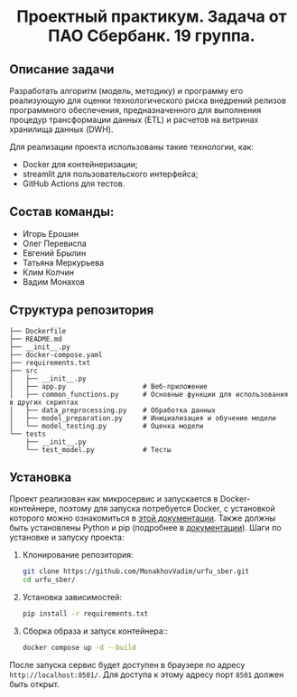 <div align="center">
  

# Проектный практикум. Задача от ПАО Сбербанк. 19 группа.

</div>

## Описание задачи

Разработать алгоритм (модель, методику) и программу его реализующую для оценки технологического риска внедрений релизов программного обеспечения, предназначенного для выполнения процедур трансформации данных (ETL) и расчетов на витринах хранилища данных (DWH).

Для реализации проекта использованы такие технологии, как:
- Docker для контейнеризации;
- streamlit для пользовательского интерфейса;
- GitHub Actions для тестов.
  
## Состав команды:  
 - Игорь Ерошин
 - Олег Перевиспа
 - Евгений Брылин
 - Татьяна Меркурьева
 - Клим Колчин
 - Вадим Монахов


## Структура репозитория

```plaintext
├── Dockerfile
├── README.md
├── __init__.py
├── docker-compose.yaml
├── requirements.txt
├── src
│   ├── __init__.py
│   ├── app.py                   # Веб-приложение
│   ├── common_functions.py      # Основные функции для использования в других скриптах
│   ├── data_preprocessing.py    # Обработка данных
│   ├── model_preparation.py     # Инициализация и обучение модели
│   └── model_testing.py         # Оценка модели
└── tests
    ├── __init__.py
    └── test_model.py            # Тесты
```

## Установка

Проект реализован как микросервис и запускается в Docker-контейнере, поэтому для запуска потребуется Docker, с установкой которого можно ознакомиться в [этой документации](https://docs.docker.com/). Также должны быть установлены Python и pip (подробнее в [документации](https://docs.python.org/3/)). Шаги по установке и запуску проекта:

1. Клонирование репозитория:
   ```bash
   git clone https://github.com/MonakhovVadim/urfu_sber.git
   cd urfu_sber/
   ```

2. Установка зависимостей:
   ```bash
   pip install -r requirements.txt
   ```

3. Сборка образа и запуск контейнера::
   ```bash
   docker compose up -d --build
   ```

После запуска сервис будет доступен в браузере по адресу ```http://localhost:8501/```. Для доступа к этому адресу порт ```8501``` должен быть открыт.
